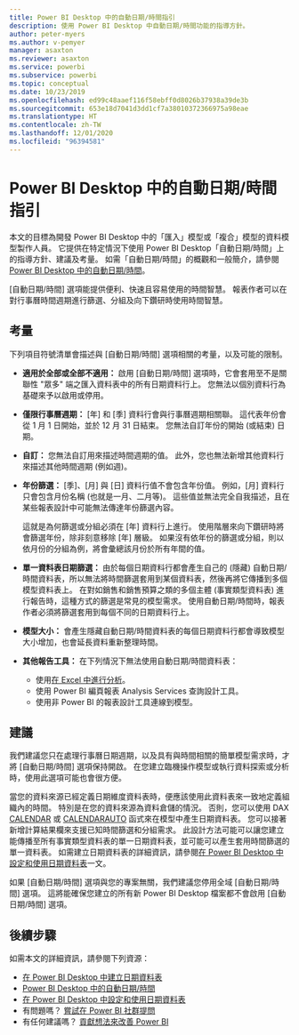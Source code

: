 ```yaml
---
title: Power BI Desktop 中的自動日期/時間指引
description: 使用 Power BI Desktop 中自動日期/時間功能的指導方針。
author: peter-myers
ms.author: v-pemyer
manager: asaxton
ms.reviewer: asaxton
ms.service: powerbi
ms.subservice: powerbi
ms.topic: conceptual
ms.date: 10/23/2019
ms.openlocfilehash: ed99c48aaef116f58ebff0d8026b37938a39de3b
ms.sourcegitcommit: 653e18d7041d3dd1cf7a38010372366975a98eae
ms.translationtype: HT
ms.contentlocale: zh-TW
ms.lasthandoff: 12/01/2020
ms.locfileid: "96394581"
---
```

# <a name="auto-datetime-guidance-in-power-bi-desktop"></a>Power BI Desktop 中的自動日期/時間指引

本文的目標為開發 Power BI Desktop 中的「匯入」模型或「複合」模型的資料模型製作人員。 它提供在特定情況下使用 Power BI Desktop「自動日期/時間」上的指導方針、建議及考量。 如需「自動日期/時間」的概觀和一般簡介，請參閱 [Power BI Desktop 中的自動日期/時間](../transform-model/desktop-auto-date-time.md)。

[自動日期/時間] 選項能提供便利、快速且容易使用的時間智慧。 報表作者可以在對行事曆時間週期進行篩選、分組及向下鑽研時使用時間智慧。

## <a name="considerations"></a>考量

下列項目符號清單會描述與 [自動日期/時間] 選項相關的考量，以及可能的限制。

- **適用於全部或全部不適用：** 啟用 [自動日期/時間] 選項時，它會套用至不是關聯性 &quot;眾多&quot; 端之匯入資料表中的所有日期資料行上。 您無法以個別資料行為基礎來予以啟用或停用。
- **僅限行事曆週期：** [年] 和 [季] 資料行會與行事曆週期相關聯。 這代表年份會從 1 月 1 日開始，並於 12 月 31 日結束。 您無法自訂年份的開始 (或結束) 日期。
- **自訂：** 您無法自訂用來描述時間週期的值。 此外，您也無法新增其他資料行來描述其他時間週期 (例如週)。
- **年份篩選：** [季]、[月] 與 [日] 資料行值不會包含年份值。 例如，[月] 資料行只會包含月份名稱 (也就是一月、二月等)。 這些值並無法完全自我描述，且在某些報表設計中可能無法傳達年份篩選內容。

    這就是為何篩選或分組必須在 [年] 資料行上進行。 使用階層來向下鑽研時將會篩選年份，除非刻意移除 [年] 層級。 如果沒有依年份的篩選或分組，則以依月份的分組為例，將會彙總該月份於所有年間的值。
- **單一資料表日期篩選：** 由於每個日期資料行都會產生自己的 (隱藏) 自動日期/時間資料表，所以無法將時間篩選套用到某個資料表，然後再將它傳播到多個模型資料表上。 在對如銷售和銷售預算之類的多個主體 (事實類型資料表) 進行報告時，這種方式的篩選是常見的模型需求。 使用自動日期/時間時，報表作者必須將篩選套用到每個不同的日期資料行上。
- **模型大小：** 會產生隱藏自動日期/時間資料表的每個日期資料行都會導致模型大小增加，也會延長資料重新整理時間。
- **其他報告工具：** 在下列情況下無法使用自動日期/時間資料表：
  - 使用[在 Excel 中進行分析](../collaborate-share/service-analyze-in-excel.md)。
  - 使用 Power BI 編頁報表 Analysis Services 查詢設計工具。
  - 使用非 Power BI 的報表設計工具連線到模型。

## <a name="recommendations"></a>建議

我們建議您只在處理行事曆日期週期，以及具有與時間相關的簡單模型需求時，才將 [自動日期/時間] 選項保持開啟。 在您建立臨機操作模型或執行資料探索或分析時，使用此選項可能也會很方便。

當您的資料來源已經定義日期維度資料表時，便應該使用此資料表來一致地定義組織內的時間。 特別是在您的資料來源為資料倉儲的情況。 否則，您可以使用 DAX [CALENDAR](/dax/calendar-function-dax) 或 [CALENDARAUTO](/dax/calendarauto-function-dax) 函式來在模型中產生日期資料表。 您可以接著新增計算結果欄來支援已知時間篩選和分組需求。 此設計方法可能可以讓您建立能傳播至所有事實類型資料表的單一日期資料表，並可能可以產生套用時間篩選的單一資料表。 如需建立日期資料表的詳細資訊，請參閱[在 Power BI Desktop 中設定和使用日期資料表](../transform-model/desktop-date-tables.md)一文。

如果 [自動日期/時間] 選項與您的專案無關，我們建議您停用全域 [自動日期/時間] 選項。 這將能確保您建立的所有新 Power BI Desktop 檔案都不會啟用 [自動日期/時間] 選項。

## <a name="next-steps"></a>後續步驟

如需本文的詳細資訊，請參閱下列資源：

- [在 Power BI Desktop 中建立日期資料表](model-date-tables.md)
- [Power BI Desktop 中的自動日期/時間](../transform-model/desktop-auto-date-time.md)
- [在 Power BI Desktop 中設定和使用日期資料表](../transform-model/desktop-date-tables.md)
- 有問題嗎？ [嘗試在 Power BI 社群提問](https://community.powerbi.com/)
- 有任何建議嗎？ [貢獻想法來改善 Power BI](https://ideas.powerbi.com/)
